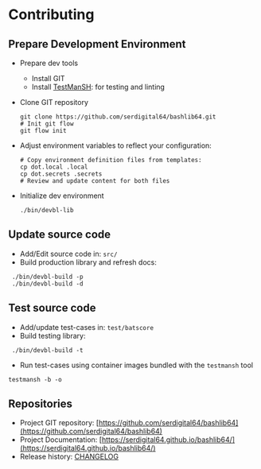 # Contributing

## Prepare Development Environment

- Prepare dev tools
  - Install GIT
  - Install [TestManSH](https://github.com/serdigital64/testmansh): for testing and linting
- Clone GIT repository

  ```shell
  git clone https://github.com/serdigital64/bashlib64.git
  # Init git flow
  git flow init
  ```

- Adjust environment variables to reflect your configuration:

  ```shell
  # Copy environment definition files from templates:
  cp dot.local .local
  cp dot.secrets .secrets
  # Review and update content for both files
  ```

- Initialize dev environment

  ```shell
  ./bin/devbl-lib
  ```

## Update source code

- Add/Edit source code in: `src/`
- Build production library and refresh docs:

```shell
 ./bin/devbl-build -p
 ./bin/devbl-build -d
```

## Test source code

- Add/update test-cases in: `test/batscore`
- Build testing library:

```shell
 ./bin/devbl-build -t
```

- Run test-cases using container images bundled with the `testmansh` tool

```shell
testmansh -b -o
```

## Repositories

- Project GIT repository: [https://github.com/serdigital64/bashlib64](https://github.com/serdigital64/bashlib64)
- Project Documentation: [https://serdigital64.github.io/bashlib64/](https://serdigital64.github.io/bashlib64/)
- Release history: [CHANGELOG](CHANGELOG.md)
